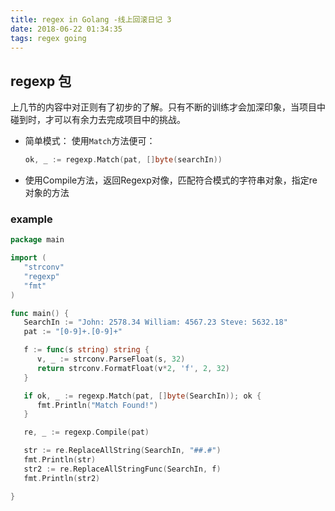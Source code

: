```yaml
---
title: regex in Golang -线上回滚日记 3
date: 2018-06-22 01:34:35
tags: regex going
---
```


## regexp 包

上几节的内容中对正则有了初步的了解。只有不断的训练才会加深印象，当项目中碰到时，才可以有余力去完成项目中的挑战。

* 简单模式： 使用`Match`方法便可：

  ```go
  ok, _ := regexp.Match(pat, []byte(searchIn))
  ```

* 使用Compile方法，返回Regexp对像，匹配符合模式的字符串对象，指定re对象的方法

  

### example

```go
package main

import (
   "strconv"
   "regexp"
   "fmt"
)

func main() {
   SearchIn := "John: 2578.34 William: 4567.23 Steve: 5632.18"
   pat := "[0-9]+.[0-9]+"

   f := func(s string) string {
      v, _ := strconv.ParseFloat(s, 32)
      return strconv.FormatFloat(v*2, 'f', 2, 32)
   }

   if ok, _ := regexp.Match(pat, []byte(SearchIn)); ok {
      fmt.Println("Match Found!")
   }

   re, _ := regexp.Compile(pat)

   str := re.ReplaceAllString(SearchIn, "##.#")
   fmt.Println(str)
   str2 := re.ReplaceAllStringFunc(SearchIn, f)
   fmt.Println(str2)

}
```